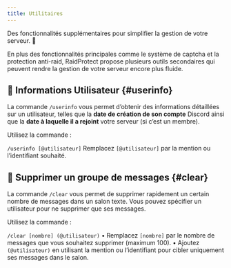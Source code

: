 ```yaml
---
title: Utilitaires
---
```

Des fonctionnalités supplémentaires pour simplifier la gestion de votre serveur. 🔧

En plus des fonctionnalités principales comme le système de captcha et la protection anti-raid, RaidProtect propose plusieurs outils secondaires qui peuvent rendre la gestion de votre serveur encore plus fluide. 

## 👤 Informations Utilisateur {#userinfo}

La commande `/userinfo` vous permet d’obtenir des informations détaillées sur un utilisateur, telles que la **date de création de son compte** Discord ainsi que la **date à laquelle il a rejoint** votre serveur (si c’est un membre).

Utilisez la commande :

```/userinfo [@utilisateur]```
Remplacez `[@utilisateur]` par la mention ou l’identifiant souhaité.

## 🧹 Supprimer un groupe de messages {#clear}

La commande `/clear` vous permet de supprimer rapidement un certain nombre de messages dans un salon texte. Vous pouvez spécifier un utilisateur pour ne supprimer que ses messages.

Utilisez la commande :

```/clear [nombre] (@utilisateur)```
•	Remplacez `[nombre]` par le nombre de messages que vous souhaitez supprimer (maximum 100).
•	Ajoutez `(@utilisateur)` en utilisant la mention ou l’identifiant pour cibler uniquement ses messages dans le salon.